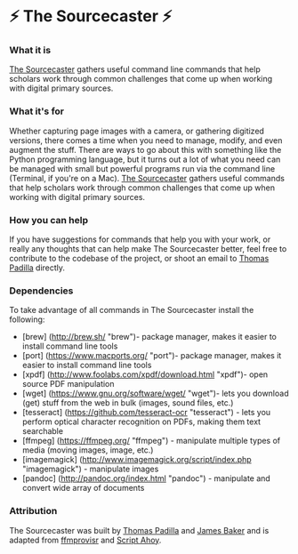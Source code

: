 # ⚡ The Sourcecaster ⚡

### What it is

[The Sourcecaster](http://thomasgpadilla.github.io/sourcecaster/ "The Sourcecaster") gathers useful command line commands that help scholars work through common challenges that come up when working with digital primary sources.

### What it's for

Whether capturing page images with a camera, or gathering digitized versions, there comes a time when you need to manage, modify, and even augment the stuff. There are ways to go about this with something like the Python programming language, but it turns out a lot of what you need can be managed with small but powerful programs run via the command line (Terminal, if you're on a Mac). [The Sourcecaster](http://thomasgpadilla.github.io/sourcecaster/ "The Sourcecaster") gathers useful commands that help scholars work through common challenges that come up when working with digital primary sources.

### How you can help

If you have suggestions for commands that help you with your work, or really any thoughts that can help make The Sourcecaster better, feel free to contribute to the codebase of the project, or shoot an email to [Thomas Padilla](https://thomaspadilla.org "Thomas Padilla") directly. 

### Dependencies

To take advantage of all commands in The Sourcecaster install the following:
* [brew] (http://brew.sh/ "brew")- package manager, makes it easier to install command line tools
* [port] (https://www.macports.org/ "port")- package manager, makes it easier to install command line tools
* [xpdf] (http://www.foolabs.com/xpdf/download.html "xpdf")- open source PDF manipulation
* [wget] (https://www.gnu.org/software/wget/ "wget")- lets you download (get) stuff from the web in bulk (images, sound files, etc.) 
* [tesseract] (https://github.com/tesseract-ocr "tesseract") - lets you perform optical character recognition on PDFs, making them text searchable
* [ffmpeg] (https://ffmpeg.org/ "ffmpeg") - manipulate multiple types of media (moving images, image, etc.)
* [imagemagick] (http://www.imagemagick.org/script/index.php "imagemagick") - manipulate images
* [pandoc] (http://pandoc.org/index.html "pandoc") - manipulate and convert wide array of documents

### Attribution

The Sourcecaster was built by [Thomas Padilla](https://thomaspadilla.org "Thomas Padilla") and [James Baker](https://cradledincaricature.com/ "James Baker") and is adapted from [ffmprovisr](https://amiaopensource.github.io/ffmprovisr/ "ffmprovisr") and [Script Ahoy](http://dd388.github.io/crals/ "Script Ahoy").
